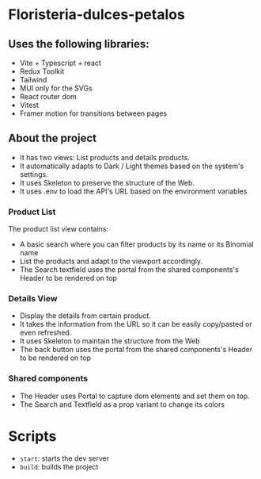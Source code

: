 # Floristeria-dulces-petalos

## Uses the following libraries:
  - Vite + Typescript + react
  - Redux Toolkit
  - Tailwind
  - MUI only for the SVGs
  - React router dom
  - Vitest
  - Framer motion for transitions between pages

## About the project  
- It has two views: List products and details products.
- It automatically adapts to Dark / Light themes based on the system's settings.
- It uses Skeleton to preserve the structure of the Web.
- It uses .env to load the API's URL based on the environment variables

### Product List
The product list view contains:
- A basic search where you can filter products by its name or its Binomial name
- List the products and adapt to the viewport accordingly.
- The Search textfield uses the portal from the shared components's Header to be rendered on top

### Details View
- Display the details from certain product.
- It takes the information from the URL so it can be easily copy/pasted or even refreshed.
- It uses Skeleton to maintain the structure from the Web
- The back button uses the portal from the shared components's Header to be rendered on top

### Shared components
- The Header uses Portal to capture dom elements and set them on top.
- The Search and Textfield as a prop variant to change its colors

#  Scripts
- `start`: starts the dev server
- `build`: builds the project  
